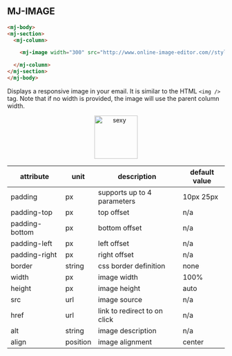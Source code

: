 ## MJ-IMAGE

``` html
<mj-body>
<mj-section>
  <mj-column>

    <mj-image width="300" src="http://www.online-image-editor.com//styles/2014/images/example_image.png"></mj-image>

  </mj-column>
</mj-section>
</mj-body>
```

Displays a responsive image in your email. It is similar to the HTML `<img />` tag.
Note that if no width is provided, the image will use the parent column width.

<p align="center">
  <a href="/try-it-live/image"><img width="100px" src="http://imgh.us/TRYITLIVE.svg" alt="sexy" /></a>
</p>


attribute       | unit          | description                    | default value
----------------|---------------|--------------------------------|-----------------------------
padding         | px            | supports up to 4 parameters    | 10px 25px
padding-top     | px            | top offset                     | n/a
padding-bottom  | px            | bottom offset                  | n/a
padding-left    | px            | left offset                    | n/a
padding-right   | px            | right offset                   | n/a
border          | string        | css border definition          | none
width           | px            | image width                    | 100%
height          | px            | image height                   | auto
src             | url           | image source                   | n/a
href            | url           | link to redirect to on click   | n/a
alt             | string        | image description              | n/a
align           | position      | image alignment                | center
